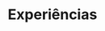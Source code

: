 ﻿---
# An instance of the Experience widget.
# Documentation: https://wowchemy.com/docs/page-builder/
widget: experience

# This file represents a page section.
headless: true

# Order that this section appears on the page.
weight: 20

title: Experiências
subtitle:

# Date format for experience
#   Refer to https://wowchemy.com/docs/customization/#date-format
date_format: Jan 2006

# Experiences.
#   Add/remove as many `experience` items below as you like.
#   Required fields are `title`, `company`, and `date_start`.
#   Leave `date_end` empty if it's your current employer.
#   Begin multi-line descriptions with YAML's `|2-` multi-line prefix.
experience:
  - title: Analista de Recursos Hídricos 
    company: HIDROBR
    company_url: 'https://hidrobr.com/'
    company_logo: 
    location: Curitiba (Remoto)
    date_start: '2023-03-20'
    date_end: 
    description: 
    
  - title: Pesquisadora 
    company: Simepar
    company_url: 'http://www.simepar.br/'
    company_logo: 
    location: Curitiba
    date_start: '2023-01-20'
    date_end: '2023-03-17'
    description: 

  - title: Pesquisadora Trainee
    company: Lactec
    company_url: 'https://lactec.org.br/'
    company_logo: 
    location: Curitiba
    date_start: '2019-08-19'
    date_end: '2022-07-22'
    description: 

  - title: Consultora
    company: Lactec
    company_url: 'https://lactec.org.br/'
    company_logo: 
    location: Curitiba
    date_start: '2018-08-20'
    date_end: '2019-08-19'
    description: 
    
  - title: Estagiária
    company: Lactec
    company_url: 'https://lactec.org.br/'
    company_logo: 
    location: Curitiba
    date_start: '2017-01-16'
    date_end: '2018-08-20'
    description: 
design:
  columns: '2'
---
